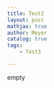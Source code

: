 ```yaml
---
title: Test2
layout: post
mathjax: true
author: Meyer
catalog: true
tags: 
    - Test3

---
```



empty 